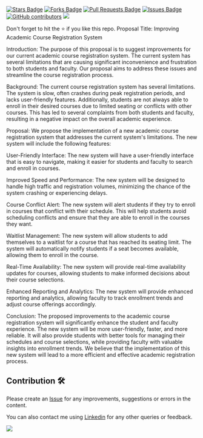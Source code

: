 <a href="https://github.com/drshahizan/software-engineering/stargazers"><img src="https://img.shields.io/github/stars/drshahizan/software-engineering" alt="Stars Badge"/></a>
<a href="https://github.com/drshahizan/software-engineering/network/members"><img src="https://img.shields.io/github/forks/drshahizan/software-engineering" alt="Forks Badge"/></a>
<a href="https://github.com/drshahizan/software-engineering/pulls"><img src="https://img.shields.io/github/issues-pr/drshahizan/software-engineering" alt="Pull Requests Badge"/></a>
<a href="https://github.com/drshahizan/software-engineering/issues"><img src="https://img.shields.io/github/issues/drshahizan/software-engineering" alt="Issues Badge"/></a>
<a href="https://github.com/drshahizan/software-engineering/graphs/contributors"><img alt="GitHub contributors" src="https://img.shields.io/github/contributors/drshahizan/software-engineering?color=2b9348"></a>
![](https://visitor-badge.glitch.me/badge?page_id=drshahizan/software-engineering)

Don't forget to hit the :star: if you like this repo.
Proposal Title: Improving Academic Course Registration System

Introduction:
The purpose of this proposal is to suggest improvements for our current academic course registration system. The current system has several limitations that are causing significant inconvenience and frustration to both students and faculty. Our proposal aims to address these issues and streamline the course registration process.

Background:
The current course registration system has several limitations. The system is slow, often crashes during peak registration periods, and lacks user-friendly features. Additionally, students are not always able to enroll in their desired courses due to limited seating or conflicts with other courses. This has led to several complaints from both students and faculty, resulting in a negative impact on the overall academic experience.

Proposal:
We propose the implementation of a new academic course registration system that addresses the current system's limitations. The new system will include the following features:

User-Friendly Interface: The new system will have a user-friendly interface that is easy to navigate, making it easier for students and faculty to search and enroll in courses.

Improved Speed and Performance: The new system will be designed to handle high traffic and registration volumes, minimizing the chance of the system crashing or experiencing delays.

Course Conflict Alert: The new system will alert students if they try to enroll in courses that conflict with their schedule. This will help students avoid scheduling conflicts and ensure that they are able to enroll in the courses they want.

Waitlist Management: The new system will allow students to add themselves to a waitlist for a course that has reached its seating limit. The system will automatically notify students if a seat becomes available, allowing them to enroll in the course.

Real-Time Availability: The new system will provide real-time availability updates for courses, allowing students to make informed decisions about their course selections.

Enhanced Reporting and Analytics: The new system will provide enhanced reporting and analytics, allowing faculty to track enrollment trends and adjust course offerings accordingly.

Conclusion:
The proposed improvements to the academic course registration system will significantly enhance the student and faculty experience. The new system will be more user-friendly, faster, and more reliable. It will also provide students with better tools for managing their schedules and course selections, while providing faculty with valuable insights into enrollment trends. We believe that the implementation of this new system will lead to a more efficient and effective academic registration process.

## Contribution 🛠️
Please create an [Issue](https://github.com/drshahizan/software-engineering/issues) for any improvements, suggestions or errors in the content.

You can also contact me using [Linkedin](https://www.linkedin.com/in/drshahizan/) for any other queries or feedback.

![](https://visitor-badge.glitch.me/badge?page_id=drshahizan)
